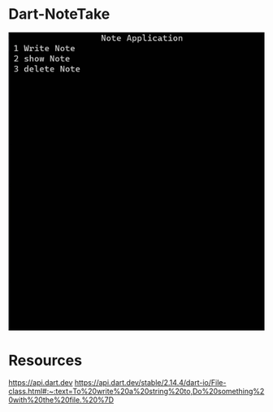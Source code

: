 # Dart-NoteTake

![](images/note.jpg)

# Resources 
https://api.dart.dev
https://api.dart.dev/stable/2.14.4/dart-io/File-class.html#:~:text=To%20write%20a%20string%20to,Do%20something%20with%20the%20file.%20%7D
